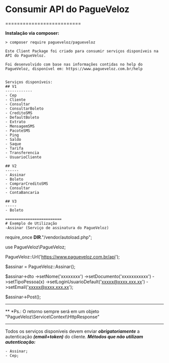# Consumir API do PagueVeloz

==========================

**Instalação via composer:**
```
> composer require pagueveloz/pagueveloz

Este Client Package foi criado para consumir serviços disponíveis na API do PagueVeloz.

Foi desenvolvido com base nas informações contidas no help do PagueVeloz, disponível em: https://www.pagueveloz.com.br/help


Serviços disponíveis:
## V1
------------
- Cep
- Cliente
- Consultar
- ConsultarBoleto
- CreditoSMS
- DefaultBoleto
- Extrato
- MensagemSMS
- PacoteSMS
- Ping
- Saldo
- Saque
- Tarifa
- Transferencia
- UsuarioCliente

## V2
------
- Assinar
- Boleto
- ComprarCreditoSMS
- Consultar
- ContaBancaria

## V3
-----
- Boleto

=========================
# Exemplo de Utilização
-Assinar (Serviço de assinatura do PagueVeloz)
```
require_once __DIR__."/vendor/autoload.php";

use PagueVeloz\PagueVeloz;

PagueVeloz::Url('https://www.pagueveloz.com.br/api');

$assinar = PagueVeloz::Assinar();

$assinar->dto
		->setNome('xxxxxxxx')
		->setDocumento('xxxxxxxxxxx')
		->setTipoPessoa(x)
		->setLoginUsuarioDefault('xxxxx@xxxx.xxx.xx')
		->setEmail('xxxxx@xxxx.xxx.xx');

$assinar->Post();

----
**
 *Ps.: O retorno sempre será em um objeto "PagueVeloz\Service\Context\HttpResponse"

---
Todos os serviços disponíveis devem enviar ***obrigatoriamente*** a autenticação ***(email+token)*** do cliente.
***Métodos que não utilizam autenticação:***
````
- Assinar;
- Cep;
````
